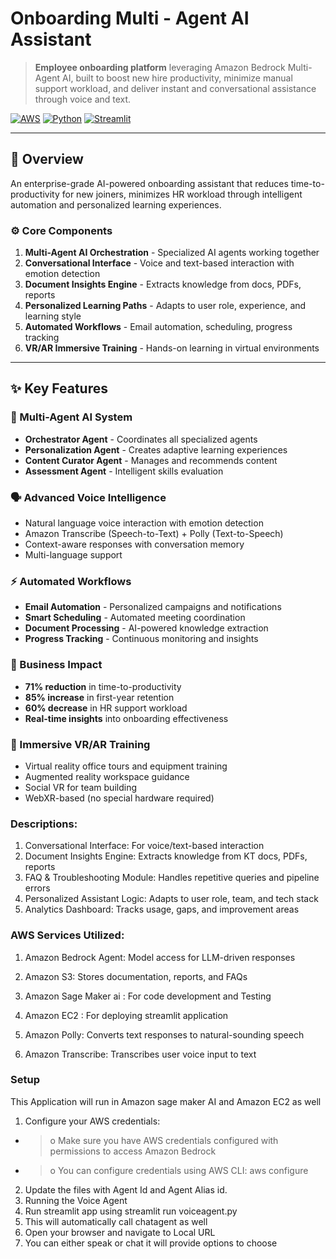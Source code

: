 # Onboarding Multi - Agent AI Assistant

> **Employee onboarding platform** leveraging Amazon Bedrock Multi-Agent AI, built to boost new hire productivity, minimize manual support workload, and deliver instant and conversational assistance through voice and text.

[![AWS](https://img.shields.io/badge/AWS-Bedrock%20%7C%20Lambda%20%7C%20DynamoDB-orange)](https://aws.amazon.com/)
[![Python](https://img.shields.io/badge/Python-3.9%2B-blue)](https://www.python.org/)
[![Streamlit](https://img.shields.io/badge/Streamlit-1.28%2B-red)](https://streamlit.io/)


---

## 🌟 Overview

An enterprise-grade AI-powered onboarding assistant that reduces time-to-productivity for new joiners, minimizes HR workload through intelligent automation and personalized learning experiences.

### ⚙️ Core Components

1. **Multi-Agent AI Orchestration** - Specialized AI agents working together
2. **Conversational Interface** - Voice and text-based interaction with emotion detection
3. **Document Insights Engine** - Extracts knowledge from docs, PDFs, reports
4. **Personalized Learning Paths** - Adapts to user role, experience, and learning style
5. **Automated Workflows** - Email automation, scheduling, progress tracking
6. **VR/AR Immersive Training** - Hands-on learning in virtual environments


---

## ✨ Key Features

### 🤖 Multi-Agent AI System
- **Orchestrator Agent** - Coordinates all specialized agents
- **Personalization Agent** - Creates adaptive learning experiences
- **Content Curator Agent** - Manages and recommends content
- **Assessment Agent** - Intelligent skills evaluation

### 🗣️ Advanced Voice Intelligence
- Natural language voice interaction with emotion detection
- Amazon Transcribe (Speech-to-Text) + Polly (Text-to-Speech)
- Context-aware responses with conversation memory
- Multi-language support

### ⚡ Automated Workflows
- **Email Automation** - Personalized campaigns and notifications
- **Smart Scheduling** - Automated meeting coordination
- **Document Processing** - AI-powered knowledge extraction
- **Progress Tracking** - Continuous monitoring and insights

### 🎯 Business Impact

- **71% reduction** in time-to-productivity
- **85% increase** in first-year retention  
- **60% decrease** in HR support workload
- **Real-time insights** into onboarding effectiveness


### 🥽 Immersive VR/AR Training
- Virtual reality office tours and equipment training
- Augmented reality workspace guidance
- Social VR for team building
- WebXR-based (no special hardware required)
 
### Descriptions:

1. Conversational Interface: For voice/text-based interaction
2. Document Insights Engine: Extracts knowledge from KT docs, PDFs, reports
3. FAQ & Troubleshooting Module: Handles repetitive queries and pipeline errors
4. Personalized Assistant Logic: Adapts to user role, team, and tech stack
5. Analytics Dashboard: Tracks usage, gaps, and improvement areas

### AWS Services Utilized:

1. Amazon Bedrock Agent: Model access for LLM-driven responses

2. Amazon S3: Stores documentation, reports, and FAQs

3. Amazon Sage Maker ai : For code development and Testing

4. Amazon EC2 : For deploying streamlit application

5. Amazon Polly: Converts text responses to natural-sounding speech

6. Amazon Transcribe: Transcribes user voice input to text


### Setup

This Application will run in Amazon sage maker AI and Amazon EC2 as well
1. Configure your AWS credentials:
- > o Make sure you have AWS credentials configured with permissions to access Amazon Bedrock
- > o You can configure credentials using AWS CLI: aws configure
2. Update the files with Agent Id and Agent Alias id.
3. Running the Voice Agent
4. Run streamlit app using streamlit run voiceagent.py
5. This will automatically call chatagent as well
6. Open your browser and navigate to Local URL 
7. You can either speak or chat it will provide options to choose








































